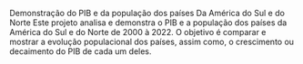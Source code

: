 Demonstração do PIB e da população dos países Da América do Sul e do Norte
Este projeto analisa e demonstra o PIB e a população dos países da América do Sul e do Norte de 2000 à 2022. O objetivo é comparar e mostrar a evolução populacional dos países, assim como, o crescimento ou decaimento do PIB de cada um deles.
